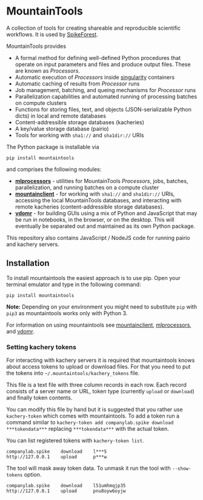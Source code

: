 # MountainTools

A collection of tools for creating shareable and reproducible scientific workflows. It is used by [SpikeForest](https://github.com/flatironinstitute/spikeforest).

MountainTools provides

* A formal method for defining well-defined Python procedures that operate on input parameters and files and produce output files. These are known as *Processors*.
* Automatic execution of *Processors* inside [singularity](https://sylabs.io/docs/) containers
* Automatic caching of results from *Processor* runs
* Job management, batching, and queing mechanisms for *Processor* runs
* Parallelization capabilities and automated running of processing batches on compute clusters
* Functions for storing files, text, and objects (JSON-serializable Python dicts) in local and remote databases
* Content-addressible storage databases (kacheries)
* A key/value storage database (pairio)
* Tools for working with `sha1://` and `sha1dir://` URIs

The Python package is installable via

```
pip install mountaintools
```

and comprises the following modules:

* [**mlprocessors**](mlprocessors/README.md) - utilities for MountainTools *Processors*, jobs, batches, parallelization, and running batches on a compute cluster
* [**mountainclient**](mountainclient/README.md) - for working with `sha1://` and `sha1dir://` URIs, accessing the local MountainTools databases, and interacting with remote kacheries (content-addressible storage databases).
* [**vdomr**](vdomr) - for building GUIs using a mix of Python and JavaScript that may be run in notebooks, in the browser, or on the desktop. This will eventually be separated out and maintained as its own Python package.

This repository also contains JavaScript / NodeJS code for running pairio and kachery servers.

## Installation
To install mountaintools the easiest approach is to use pip. Open your terminal emulator and type in the following command:
```
pip install mountaintools
```

**Note:** Depending on your environment you might need to substitute `pip` with `pip3` as mountaintools works only with Python 3.

For information on using mountaintools see [mountainclient](mountainclient), [mlprocessors](mlprocessors), and [vdomr](vdomr).


### Setting kachery tokens
For interacting with kachery servers it is required that mountaintools knows about access tokens to upload or download files.
For that you need to put the tokens into `~/.mountaintools/kachery_tokens` file.

This file is a text file with three column records in each row.
Each record consists of a server name or URL, token type (currently `upload` or `download`) and finally token contents.

You can modify this file by hand but it is suggested that you rather use `kachery-token` which comes with mountaintools.
To add a token run a command similar to `kachery-token add companylab.spike download ***tokendata***` replacing `***tokendata***` with the actual token.

You can list registered tokens with `kachery-token list`. 

```
companylab.spike    download    l***5
http://127.0.0.1    upload      p***w
```

The tool will mask away token data. To unmask it run the tool with `--show-tokens` option.

```
companylab.spike    download    l51umhmqjp35
http://127.0.0.1    upload      pnu8oyw6oyjw
```
